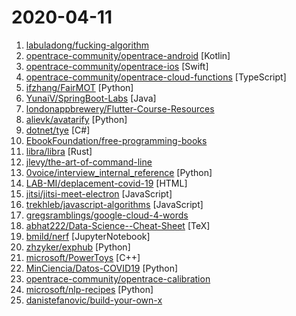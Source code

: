 # 2020-04-11

1. [labuladong/fucking-algorithm](https://github.com/labuladong/fucking-algorithm "手把手撕LeetCode题目，扒各种算法套路的裤子。English version supported! Crack LeetCode, not only how, but also why.") 
2. [opentrace-community/opentrace-android](https://github.com/opentrace-community/opentrace-android "OpenTrace Android app. Reference implementation of the BlueTrace protocol.") [Kotlin]
3. [opentrace-community/opentrace-ios](https://github.com/opentrace-community/opentrace-ios "OpenTrace iOS app. Reference implementation of the BlueTrace protocol.") [Swift]
4. [opentrace-community/opentrace-cloud-functions](https://github.com/opentrace-community/opentrace-cloud-functions "OpenTrace Cloud Functions. Reference implementation of the BlueTrace protocol.") [TypeScript]
5. [ifzhang/FairMOT](https://github.com/ifzhang/FairMOT "A simple baseline for one-shot multi-object tracking") [Python]
6. [YunaiV/SpringBoot-Labs](https://github.com/YunaiV/SpringBoot-Labs "一个涵盖六个专栏：Spring Boot 2.X、Spring Cloud、Spring Cloud Alibaba、Dubbo、分布式消息队列、分布式事务的仓库。希望胖友小手一抖，右上角来个 Star，感恩 1024") [Java]
7. [londonappbrewery/Flutter-Course-Resources](https://github.com/londonappbrewery/Flutter-Course-Resources "Learn to Code While Building Apps - The Complete Flutter Development Bootcamp") 
8. [alievk/avatarify](https://github.com/alievk/avatarify "Avatars for Zoom and Skype") [Python]
9. [dotnet/tye](https://github.com/dotnet/tye "Tye is a tool that makes developing, testing, and deploying microservices and distributed applications easier. Project Tye includes a local orchestrator to make developing microservices easier and the ability to deploy microservices to Kubernetes with minimal configuration.") [C#]
10. [EbookFoundation/free-programming-books](https://github.com/EbookFoundation/free-programming-books "📚 Freely available programming books") 
11. [libra/libra](https://github.com/libra/libra "Libra’s mission is to enable a simple global currency and financial infrastructure that empowers billions of people.") [Rust]
12. [jlevy/the-art-of-command-line](https://github.com/jlevy/the-art-of-command-line "Master the command line, in one page") 
13. [0voice/interview_internal_reference](https://github.com/0voice/interview_internal_reference "2019年最新总结，阿里，腾讯，百度，美团，头条等技术面试题目，以及答案，专家出题人分析汇总。") [Python]
14. [LAB-MI/deplacement-covid-19](https://github.com/LAB-MI/deplacement-covid-19 "Service de génération de l'attestation de déplacement dérogatoire à présenter dans le cadre du confinement lié au virus covid-19") [HTML]
15. [jitsi/jitsi-meet-electron](https://github.com/jitsi/jitsi-meet-electron "Jitsi Meet desktop application powered by") [JavaScript]
16. [trekhleb/javascript-algorithms](https://github.com/trekhleb/javascript-algorithms "📝 Algorithms and data structures implemented in JavaScript with explanations and links to further readings") [JavaScript]
17. [gregsramblings/google-cloud-4-words](https://github.com/gregsramblings/google-cloud-4-words "The Google Cloud Developer's Cheat Sheet") 
18. [abhat222/Data-Science--Cheat-Sheet](https://github.com/abhat222/Data-Science--Cheat-Sheet "Cheat Sheets") [TeX]
19. [bmild/nerf](https://github.com/bmild/nerf "Code release for NeRF (Neural Radiance Fields)") [JupyterNotebook]
20. [zhzyker/exphub](https://github.com/zhzyker/exphub "Exphub[漏洞利用脚本库] 包括Webloigc、Struts2、Tomcat的漏洞利用脚本，均为亲测可用的脚本文件，优先更新高危且易利用的漏洞利用脚本，最近添加CVE-2020-1938、CVE-2020-2551、CVE-2019-2618、CVE-2019-6340") [Python]
21. [microsoft/PowerToys](https://github.com/microsoft/PowerToys "Windows system utilities to maximize productivity") [C++]
22. [MinCiencia/Datos-COVID19](https://github.com/MinCiencia/Datos-COVID19 "En formato estándar") [Python]
23. [opentrace-community/opentrace-calibration](https://github.com/opentrace-community/opentrace-calibration "OpenTrace Calibration. Device calibration data and Trial Methodologies for testing implementations of the BlueTrace protocol.") 
24. [microsoft/nlp-recipes](https://github.com/microsoft/nlp-recipes "Natural Language Processing Best Practices & Examples") [Python]
25. [danistefanovic/build-your-own-x](https://github.com/danistefanovic/build-your-own-x "🤓 Build your own (insert technology here)") 
